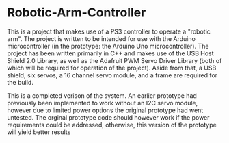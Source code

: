 # Robotic-Arm-Controller
This is a project that makes use of a PS3 controller to operate a "robotic arm". The project is written to be intended for use with the 
Arduino microcontroller (in the prototype: the Arduino Uno microcontroller). The project has been written primarily in C++ and makes use of
the USB Host Shield 2.0 Library, as well as the Adafruit PWM Servo Driver Library (both of which will be required for operation of the project). Aside from that, a USB shield, six servos, a 16 channel servo module, and a frame are required for the build.

This is a completed verison of the system. An earlier prototype had previously been implemented to work without an I2C servo module, however due to limited power options the original prototype had went untested. The orginal prototype code should however work if the power requirements could be addressed, otherwise, this version of the prototype will yield better results
